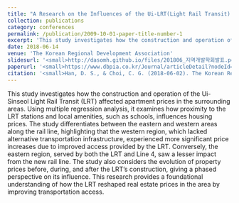```yaml
---
title: "A Research on the Influences of the Ui-LRT(Light Rail Transit) on the Prices Surrounding Apartments. 우이신설선 건설이 주변 아파트 가격에 미치는 영향에 관한 연구"
collection: publications
category: conferences
permalink: /publication/2009-10-01-paper-title-number-1
excerpt: 'This study investigates how the construction and operation of the Ui-Sinseol Light Rail Transit (LRT) affected apartment prices in the surrounding areas. Using multiple regression analysis, it examines how proximity to the LRT stations and local amenities, such as schools, influences housing prices. The study differentiates between the eastern and western areas along the rail line, highlighting that the western region, which lacked alternative transportation infrastructure, experienced more significant price increases due to improved access provided by the LRT. Conversely, the eastern region, served by both the LRT and Line 4, saw a lesser impact from the new rail line. The study also considers the evolution of property prices before, during, and after the LRT’s construction, giving a phased perspective on its influence. This research provides a foundational understanding of how the LRT reshaped real estate prices in the area by improving transportation access.'
date: 2018-06-14
venue: 'The Korean Regional Development Association'
slidesurl: '<small>http://dasomh.github.io/files/201806_지역개발학회발표.pdf<small>'
paperurl: '<small>https://www.dbpia.co.kr/Journal/articleDetail?nodeId=NODE07564440<small>'
citation: '<small>Han, D. S., & Choi, C. G. (2018-06-02). The Korean Regional Development Association Conference, Gyeonggi. 한다솜, 최창규. (2018-06-02). 우이신설선 건설이 주변 아파트 가격에 미치는 영향에 관한 연구. 한국지역개발학회 학술대회, 경기.<small>'
---
```


This study investigates how the construction and operation of the Ui-Sinseol Light Rail Transit (LRT) affected apartment prices in the surrounding areas. Using multiple regression analysis, it examines how proximity to the LRT stations and local amenities, such as schools, influences housing prices. The study differentiates between the eastern and western areas along the rail line, highlighting that the western region, which lacked alternative transportation infrastructure, experienced more significant price increases due to improved access provided by the LRT. Conversely, the eastern region, served by both the LRT and Line 4, saw a lesser impact from the new rail line. The study also considers the evolution of property prices before, during, and after the LRT’s construction, giving a phased perspective on its influence. This research provides a foundational understanding of how the LRT reshaped real estate prices in the area by improving transportation access.
